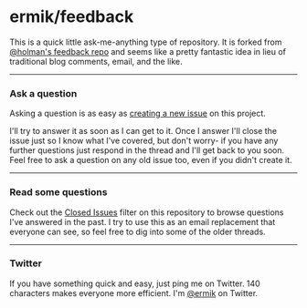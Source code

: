 # ermik/feedback

This is a quick little ask-me-anything type of repository. It is forked from 
[@holman's feedback repo](https://github.com/holman/feedback) and seems like a pretty fantastic idea in lieu of 
traditional blog comments, email, and the like.


---

### Ask a question

Asking a question is as easy as
[creating a new issue](https://github.com/ermik/feedback/issues/new) on this
project.

I'll try to answer it as soon as I can get to it. Once I answer I'll close the
issue just so I know what I've covered, but don't worry- if you have any further
questions just respond in the thread and I'll get back to you soon. Feel free to
ask a question on any old issue too, even if you didn't create it.

---

### Read some questions

Check out the [Closed Issues](https://github.com/ermik/feedback/issues?sort=created&direction=desc&state=closed&page=1)
filter on this repository to browse questions I've answered in the past. I try
to use this as an email replacement that everyone can see, so feel free to dig
into some of the older threads.

---

### Twitter

If you have something quick and easy, just ping me on Twitter. 140 characters
makes everyone more efficient. I'm [@ermik](https://twitter.com/ermik) on
Twitter.
